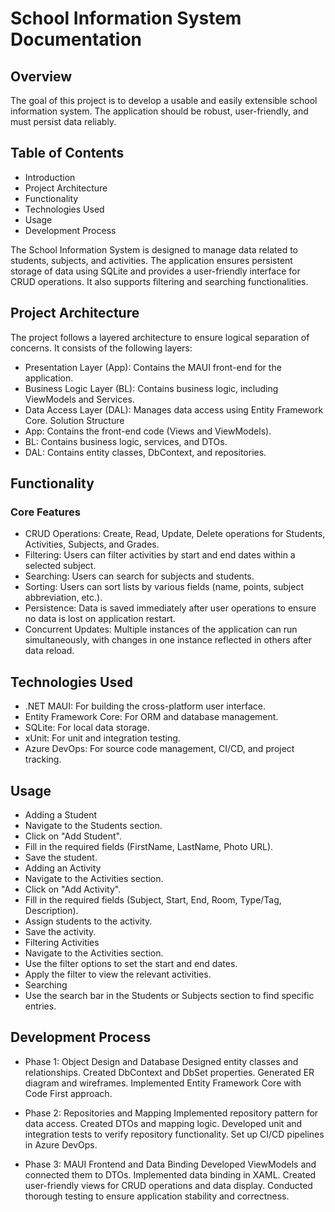 # School Information System Documentation
## Overview
The goal of this project is to develop a usable and easily extensible school information system. The application should be robust, user-friendly, and must persist data reliably.

## Table of Contents
- Introduction
- Project Architecture
- Functionality
- Technologies Used
- Usage
- Development Process

The School Information System is designed to manage data related to students, subjects, and activities. The application ensures persistent storage of data using SQLite and provides a user-friendly interface for CRUD operations. It also supports filtering and searching functionalities.

## Project Architecture
The project follows a layered architecture to ensure logical separation of concerns. It consists of the following layers:

- Presentation Layer (App): Contains the MAUI front-end for the application.
- Business Logic Layer (BL): Contains business logic, including ViewModels and Services.
- Data Access Layer (DAL): Manages data access using Entity Framework Core.
Solution Structure
- App: Contains the front-end code (Views and ViewModels).
- BL: Contains business logic, services, and DTOs.
- DAL: Contains entity classes, DbContext, and repositories.
## Functionality
### Core Features
- CRUD Operations: Create, Read, Update, Delete operations for Students, Activities, Subjects, and Grades.
- Filtering: Users can filter activities by start and end dates within a selected subject.
- Searching: Users can search for subjects and students.
- Sorting: Users can sort lists by various fields (name, points, subject abbreviation, etc.).
- Persistence: Data is saved immediately after user operations to ensure no data is lost on application restart.
- Concurrent Updates: Multiple instances of the application can run simultaneously, with changes in one instance reflected in others after data reload.
## Technologies Used
- .NET MAUI: For building the cross-platform user interface.
- Entity Framework Core: For ORM and database management.
- SQLite: For local data storage.
- xUnit: For unit and integration testing.
- Azure DevOps: For source code management, CI/CD, and project tracking.

## Usage
- Adding a Student
- Navigate to the Students section.
- Click on "Add Student".
- Fill in the required fields (FirstName, LastName, Photo URL).
- Save the student.
- Adding an Activity
- Navigate to the Activities section.
- Click on "Add Activity".
- Fill in the required fields (Subject, Start, End, Room, Type/Tag, Description).
- Assign students to the activity.
- Save the activity.
- Filtering Activities
- Navigate to the Activities section.
- Use the filter options to set the start and end dates.
- Apply the filter to view the relevant activities.
- Searching
- Use the search bar in the Students or Subjects section to find specific entries.

## Development Process
- Phase 1: Object Design and Database
Designed entity classes and relationships.
Created DbContext and DbSet properties.
Generated ER diagram and wireframes.
Implemented Entity Framework Core with Code First approach.

- Phase 2: Repositories and Mapping
Implemented repository pattern for data access.
Created DTOs and mapping logic.
Developed unit and integration tests to verify repository functionality.
Set up CI/CD pipelines in Azure DevOps.

- Phase 3: MAUI Frontend and Data Binding
Developed ViewModels and connected them to DTOs.
Implemented data binding in XAML.
Created user-friendly views for CRUD operations and data display.
Conducted thorough testing to ensure application stability and correctness.
